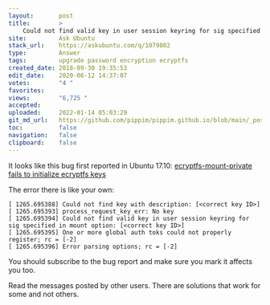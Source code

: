 ```yaml
---
layout:       post
title:        >
    Could not find valid key in user session keyring for sig specified in mount option after upgrade from 16.04 to 18.04
site:         Ask Ubuntu
stack_url:    https://askubuntu.com/q/1079802
type:         Answer
tags:         upgrade password encryption ecryptfs
created_date: 2018-09-30 19:35:53
edit_date:    2020-06-12 14:37:07
votes:        "4 "
favorites:    
views:        "6,725 "
accepted:     
uploaded:     2022-01-14 05:03:29
git_md_url:   https://github.com/pippim/pippim.github.io/blob/main/_posts/2018/2018-09-30-Could-not-find-valid-key-in-user-session-keyring-for-sig-specified-in-mount-option-after-upgrade-from-16.04-to-18.04.md
toc:          false
navigation:   false
clipboard:    false
---
```


It looks like this bug first reported in Ubuntu 17.10: [ecryptfs-mount-private fails to initialize ecryptfs keys][1]

The error there is like your own:

``` 
[ 1265.695388] Could not find key with description: [<correct key ID>]
[ 1265.695393] process_request_key_err: No key
[ 1265.695394] Could not find valid key in user session keyring for sig specified in mount option: [<correct key ID>]
[ 1265.695395] One or more global auth toks could not properly register; rc = [-2]
[ 1265.695396] Error parsing options; rc = [-2]

```

You should subscribe to the bug report and make sure you mark it affects you too.

Read the messages posted by other users. There are solutions that work for some and not others.

  [1]: https://bugs.launchpad.net/ubuntu/+source/ecryptfs-utils/+bug/1718658
